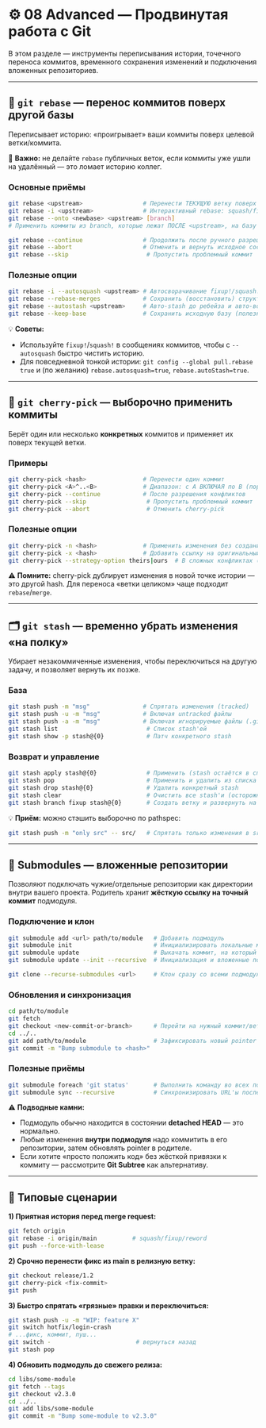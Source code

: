 # ⚙️ 08 Advanced — Продвинутая работа с Git

В этом разделе — инструменты переписывания истории, точечного переноса коммитов, временного сохранения изменений и подключения вложенных репозиториев.

---

## 🧭 `git rebase` — перенос коммитов поверх другой базы

Переписывает историю: «проигрывает» ваши коммиты поверх целевой ветки/коммита.

📌 **Важно:** не делайте `rebase` публичных веток, если коммиты уже ушли на удалённый — это ломает историю коллег.

### Основные приёмы
```bash
git rebase <upstream>                 # Перенести ТЕКУЩУЮ ветку поверх <upstream>
git rebase -i <upstream>              # Интерактивный rebase: squash/fixup/reword/drop
git rebase --onto <newbase> <upstream> [branch]
# Применить коммиты из branch, которые лежат ПОСЛЕ <upstream>, на базу <newbase>

git rebase --continue                 # Продолжить после ручного разрешения конфликтов
git rebase --abort                    # Отменить и вернуть исходное состояние
git rebase --skip                      # Пропустить проблемный коммит
```

### Полезные опции
```bash
git rebase -i --autosquash <upstream> # Автосворачивание fixup!/squash! коммитов
git rebase --rebase-merges            # Сохранить (восстановить) структуру мерджей
git rebase --autostash <upstream>     # Авто-stash до ребейза и авто-восстановление
git rebase --keep-base                # Сохранить исходную базу (полезно при обновлении fork)
```

💡 **Советы:**
- Используйте `fixup!`/`squash!` в сообщениях коммитов, чтобы с `--autosquash` быстро чистить историю.
- Для повседневной тонкой истории: `git config --global pull.rebase true` и (по желанию) `rebase.autosquash=true`, `rebase.autoStash=true`.

---

## 🎯 `git cherry-pick` — выборочно применить коммиты

Берёт один или несколько **конкретных** коммитов и применяет их поверх текущей ветки.

### Примеры
```bash
git cherry-pick <hash>                # Перенести один коммит
git cherry-pick <A>^..<B>             # Диапазон: с A ВКЛЮЧАЯ по B (порядок сохранится)
git cherry-pick --continue            # После разрешения конфликтов
git cherry-pick --skip                 # Пропустить проблемный коммит
git cherry-pick --abort                # Отменить cherry-pick
```

### Полезные опции
```bash
git cherry-pick -n <hash>             # Применить изменения без создания коммита (accumulate)
git cherry-pick -x <hash>             # Добавить ссылку на оригинальный коммит в сообщении
git cherry-pick --strategy-option theirs|ours  # В сложных конфликтах (точечно)
```

⚠️ **Помните:** cherry-pick дублирует изменения в новой точке истории — это другой hash. Для переноса «ветки целиком» чаще подходит `rebase`/`merge`.

---

## 🗂 `git stash` — временно убрать изменения «на полку»

Убирает незакоммиченные изменения, чтобы переключиться на другую задачу, и позволяет вернуть их позже.

### База
```bash
git stash push -m "msg"               # Спрятать изменения (tracked)
git stash push -u -m "msg"            # Включая untracked файлы
git stash push -a -m "msg"            # Включая игнорируемые файлы (.gitignore)
git stash list                         # Список stash'ей
git stash show -p stash@{0}            # Патч конкретного stash
```

### Возврат и управление
```bash
git stash apply stash@{0}              # Применить (stash остаётся в списке)
git stash pop                          # Применить и удалить из списка
git stash drop stash@{0}               # Удалить конкретный stash
git stash clear                        # Очистить все stash'и (осторожно)
git stash branch fixup stash@{0}       # Создать ветку и развернуть на неё stash
```

💡 **Приём:** можно стэшить выборочно по pathspec:
```bash
git stash push -m "only src" -- src/   # Спрятать только изменения в src/
```

---

## 🧩 Submodules — вложенные репозитории

Позволяют подключать чужие/отдельные репозитории как директории внутри вашего проекта. Родитель хранит **жёсткую ссылку на точный коммит** подмодуля.

### Подключение и клон
```bash
git submodule add <url> path/to/module   # Добавить подмодуль
git submodule init                       # Инициализировать локальные метаданные
git submodule update                     # Выкачать коммит, на который ссылается родитель
git submodule update --init --recursive  # Инициализация и вложенные подмодули

git clone --recurse-submodules <url>     # Клон сразу со всеми подмодулями
```

### Обновления и синхронизация
```bash
cd path/to/module
git fetch
git checkout <new-commit-or-branch>      # Перейти на нужный коммит/ветку
cd ../..
git add path/to/module                   # Зафиксировать новый pointer в родителе
git commit -m "Bump submodule to <hash>"
```

### Полезные приёмы
```bash
git submodule foreach 'git status'       # Выполнить команду во всех подмодулях
git submodule sync --recursive           # Синхронизировать URL'ы после изменений .gitmodules
```

⚠️ **Подводные камни:**
- Подмодуль обычно находится в состоянии **detached HEAD** — это нормально.  
- Любые изменения **внутри подмодуля** надо коммитить в его репозитории, затем обновлять pointer в родителе.  
- Если хотите «просто положить код» без жёсткой привязки к коммиту — рассмотрите **Git Subtree** как альтернативу.

---

## 🧪 Типовые сценарии

**1) Приятная история перед merge request:**
```bash
git fetch origin
git rebase -i origin/main          # squash/fixup/reword
git push --force-with-lease
```

**2) Срочно перенести фикс из main в релизную ветку:**
```bash
git checkout release/1.2
git cherry-pick <fix-commit>
git push
```

**3) Быстро спрятать «грязные» правки и переключиться:**
```bash
git stash push -u -m "WIP: feature X"
git switch hotfix/login-crash
# ...фикс, коммит, пуш...
git switch -                        # вернуться назад
git stash pop
```

**4) Обновить подмодуль до свежего релиза:**
```bash
cd libs/some-module
git fetch --tags
git checkout v2.3.0
cd ../..
git add libs/some-module
git commit -m "Bump some-module to v2.3.0"
```

